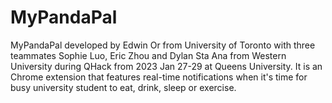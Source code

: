 # MyPandaPal
MyPandaPal developed by Edwin Or from University of Toronto with three teammates Sophie Luo, Eric Zhou and Dylan Sta Ana from Western University during QHack from 2023 Jan 27-29 at Queens University. It is an Chrome extension that features real-time notifications when it's time for busy university student to eat, drink, sleep or exercise.
